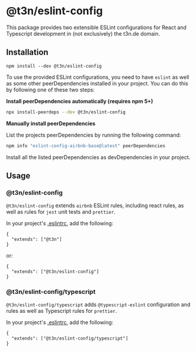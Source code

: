 # @t3n/eslint-config

This package provides two extensible ESLint configurations for React and Typescript development in (not exclusively) the t3n.de domain.

## Installation 

```
npm install --dev @t3n/eslint-config
```

To use the provided ESLint configurations, you need to have `eslint` as well as some other peerDependencies installed in your project. You can do this by following one of these two steps: 

**Install peerDependencies automatically (requires npm 5+)**

```sh
npx install-peerdeps --dev @t3n/eslint-config
```

**Manually install peerDependencies**

List the projects peerDependencies by running the following command:

```sh
npm info "eslint-config-airbnb-base@latest" peerDependencies
```

Install all the listed peerDependencies as devDependencies in your project.

## Usage 

### @t3n/eslint-config

`@t3n/eslint-config` extends `airbnb` ESLint rules, including react rules, as well as rules for `jest` unit tests and `prettier`.

In your project's [.eslintrc](https://eslint.org/docs/user-guide/configuring), add the following:

```
{
  "extends": ["@t3n"]
}
```

or: 

```
{
  "extends": ["@t3n/eslint-config"]
}
```

### @t3n/eslint-config/typescript

`@t3n/eslint-config/typescript` adds `@typescript-eslint` configuration and rules as well as Typescript rules for `prettier`.

In your project's [.eslintrc](https://eslint.org/docs/user-guide/configuring), add the following:

```
{
  "extends": ["@t3n/eslint-config/typescript"]
}
```
